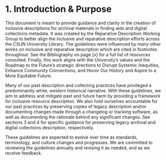 # 1. Introduction & Purpose

This document is meant to provide guidance and clarity in the creation of inclusive descriptions for archival materials in finding aids and digital collections metadata.  It was created by the Reparative Description Working Group to better align the inclusive and reparative description efforts across the CSUN University Library.  The guidelines were influenced by many other works on inclusive and reparative description which are cited in footnotes throughout.  See the Bibliography on page [x] for a full list of resources consulted.  Finally, this work aligns with the University’s values and the Roadmap to the Future’s strategic directions to Disrupt Systemic Inequities, Enhance Community Connections, and Honor Our History and Aspire to a More Equitable Future. 

Many of our past description and collecting practices have privileged a predominantly white, western historical narrative.  With these guidelines, we aim to address and mitigate past and future harm by providing a framework for inclusive resource description.  We also hold ourselves accountable for our past practices by preserving copies of legacy description and/or documenting changes made through a changelog or tracking software, as well as documenting the rationale behind any significant changes. See sections 3 and 4 for specific guidance for preserving legacy archival and digital collections description, respectively. 

These guidelines are expected to evolve over time as standards, terminology, and culture changes and progresses. We are committed to reviewing the guidelines annually and revising it as needed, and as we receive feedback. 
